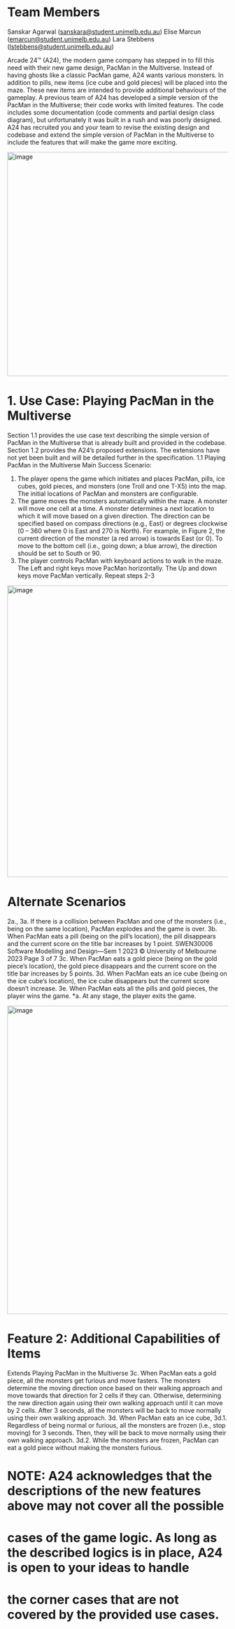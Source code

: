 # Team Members
Sanskar Agarwal (<sanskara@student.unimelb.edu.au>)
Elise Marcun (<emarcun@student.unimelb.edu.au>)
Lara Stebbens (<lstebbens@student.unimelb.edu.au>)

Arcade 24™ (A24), the modern game company has stepped in to fill this need with their new game
design, PacMan in the Multiverse. Instead of having ghosts like a classic PacMan game, A24 wants
various monsters. In addition to pills, new items (ice cube and gold pieces) will be placed into the maze.
These new items are intended to provide additional behaviours of the gameplay. A previous team of A24
has developed a simple version of the PacMan in the Multiverse; their code works with limited features.
The code includes some documentation (code comments and partial design class diagram), but
unfortunately it was built in a rush and was poorly designed. A24 has recruited you and your team to
revise the existing design and codebase and extend the simple version of PacMan in the Multiverse to
include the features that will make the game more exciting.

<img width="511" alt="image" src="https://github.com/Sanskar-Agarwal/PacMan-In-Multiverse/assets/86827884/d30a9b3b-99a7-43b2-a379-1ff59ea8c5d4">

# 1. Use Case: Playing PacMan in the Multiverse
Section 1.1 provides the use case text describing the simple version of PacMan in the Multiverse that is
already built and provided in the codebase. Section 1.2 provides the A24’s proposed extensions. The
extensions have not yet been built and will be detailed further in the specification.
1.1 Playing PacMan in the Multiverse
Main Success Scenario:
1. The player opens the game which initiates and places PacMan, pills, ice cubes, gold pieces, and
monsters (one Troll and one T-X5) into the map. The initial locations of PacMan and monsters are
configurable.
2. The game moves the monsters automatically within the maze. A monster will move one cell at a
time. A monster determines a next location to which it will move based on a given direction. The
direction can be specified based on compass directions (e.g., East) or degrees clockwise (0 – 360
where 0 is East and 270 is North). For example, in Figure 2, the current direction of the monster (a
red arrow) is towards East (or 0). To move to the bottom cell (i.e., going down; a blue arrow), the
direction should be set to South or 90.
3. The player controls PacMan with keyboard actions to walk in the maze. The Left and right keys move
PacMan horizontally. The Up and down keys move PacMan vertically.
Repeat steps 2-3

<img width="665" alt="image" src="https://github.com/Sanskar-Agarwal/PacMan-In-Multiverse/assets/86827884/1ead34a1-aae8-41bc-80cc-0340d90197ff">

# Alternate Scenarios
2a., 3a. If there is a collision between PacMan and one of the monsters (i.e., being on the same
location), PacMan explodes and the game is over.
3b. When PacMan eats a pill (being on the pill’s location), the pill disappears and the current score on
the title bar increases by 1 point.
SWEN30006 Software Modelling and Design—Sem 1 2023 © University of Melbourne 2023
Page 3 of 7
3c. When PacMan eats a gold piece (being on the gold piece’s location), the gold piece disappears and
the current score on the title bar increases by 5 points.
3d. When PacMan eats an ice cube (being on the ice cube’s location), the ice cube disappears but the
current score doesn’t increase.
3e. When PacMan eats all the pills and gold pieces, the player wins the game.
*a. At any stage, the player exits the game.

<img width="703" alt="image" src="https://github.com/Sanskar-Agarwal/PacMan-In-Multiverse/assets/86827884/0f9fd38a-d775-4df6-a176-ee21bd8a0f5b">

# Feature 2: Additional Capabilities of Items
Extends Playing PacMan in the Multiverse
3c. When PacMan eats a gold piece, all the monsters get furious and move fasters. The monsters
determine the moving direction once based on their walking approach and move towards that
direction for 2 cells if they can. Otherwise, determining the new direction again using their own
walking approach until it can move by 2 cells. After 3 seconds, all the monsters will be back to move
normally using their own walking approach.
3d. When PacMan eats an ice cube,
3d.1. Regardless of being normal or furious, all the monsters are frozen (i.e., stop moving) for 3
seconds. Then, they will be back to move normally using their own walking approach.
3d.2. While the monsters are frozen, PacMan can eat a gold piece without making the monsters
furious.

# NOTE: A24 acknowledges that the descriptions of the new features above may not cover all the possible
# cases of the game logic. As long as the described logics is in place, A24 is open to your ideas to handle
# the corner cases that are not covered by the provided use cases.


